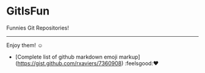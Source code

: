 # GitIsFun

Funnies Git Repositories!
________________________________________

Enjoy them! :relaxed:


-	[Complete list of github markdown emoji markup] (https://gist.github.com/rxaviers/7360908) :feelsgood::heart:

